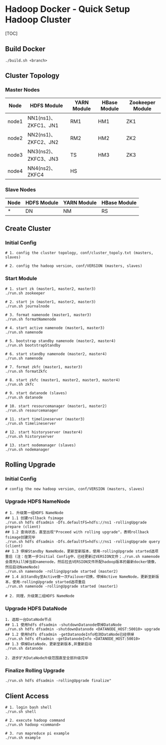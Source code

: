 # Hadoop Docker - Quick Setup Hadoop Cluster

[TOC]

## Build Docker

```
./build.sh <branch>
```

## Cluster Topology

### Master Nodes

| Node  | HDFS Module        | YARN Module | HBase Module | Zookeeper Module |
| ----- | ------------------ | ----------- | ------------ | ---------------- |
| node1 | NN1(ns1)、ZKFC1、JN1 | RM1         | HM1          | ZK1              |
| node2 | NN2(ns1)、ZKFC2、JN2 | RM2         | HM2          | ZK2              |
| node3 | NN3(ns2)、ZKFC3、JN3 | TS          | HM3          | ZK3              |
| node4 | NN4(ns2)、ZKFC4     | HS          |              |                  |

### Slave Nodes

| Node | HDFS Module | YARN Module | HBase Module |
| ---- | ----------- | ----------- | ------------ |
| *    | DN          | NM          | RS           |



## Create Cluster

### Initial Config

```
# 1. config the cluster topology, conf/cluster_topoly.txt (masters, slaves)

# 2. config the hadoop version, conf/VERSION (masters, slaves)
```

### Start Module

```
# 1. start zk (master1, master2, master3)
./run.sh zookeeper

# 2. start jn (master1, master2, master3)
./run.sh journalnode

# 3. format namenode (master1, master3)
./run.sh formatNamenode

# 4. start active namenode (master1, master3)
./run.sh namenode

# 5. bootstrap standby namenode (master2, master4)
./run.sh bootstrapStandby

# 6. start standby namenode (master2, master4)
./run.sh namenode

# 7. format zkfc (master1, master3)
./run.sh formatZkfc

# 8. start zkfc (master1, master2, master3, master4)
./run.sh zkfc

# 9. start datanode (slaves)
./run.sh datanode

# 10. start resourcemanager (master1, master2)
./run.sh resourcemanager

# 11. start timelineserver (master3)
./run.sh timelineserver

# 12. start historyserver (master4)
./run.sh historyserver

# 13. start nodemanager (slaves)
./run.sh nodemanager
```

## Rolling Upgrade

### Initial Config

```
# config the new hadoop version, conf/VERSION (masters, slaves)
```

### Upgrade HDFS NameNode

```
# 1. 升级第一组HDFS NameNode
## 1.1 创建rollback fsimage
./run.sh hdfs dfsadmin -Dfs.defaultFS=hdfs://ns1 -rollingUpgrade prepare (client)
## 1.2 查询状态，直至出现"Proceed with rolling upgrade"，表明rollback fsimage创建完毕
./run.sh hdfs dfsadmin -Dfs.defaultFS=hdfs://ns1 -rollingUpgrade query (client)
## 1.3 停掉Standby NameNode，更新至新版本，使用-rollingUpgrade started选项重启 (注：在第一步Initial Config中，已经更新过VERSION文件；./run.sh namenode会首先kill掉当前namenode，然后拉去VERSION文件所配hadoop版本的最新docker镜像，然后启动NameNode)
./run.sh namenode -rollingUpgrade started (master2)
## 1.4 从Standby至Active做一次Failover切换，停掉Active NameNode，更新至新版本，使用-rollingUpgrade started选项重启
./run.sh namenode -rollingUpgrade started (master1)

# 2. 同理，升级第二组HDFS NameNode
```

### Upgrade HDFS DataNode

```
1. 选取一台DataNode节点
## 1.1 使用hdfs dfsadmin -shutdownDatanode停掉DataNode
./run.sh hdfs dfsadmin -shutdownDatanode <DATANODE_HOST:50010> upgrade
## 1.2 使用hdfs dfsadmin -getDatanodeInfo检测DataNode已经停掉
./run.sh hdfs dfsadmin -getDatanodeInfo <DATANODE_HOST:50010>
## 1.3 停掉DataNode，更新至新版本,并重新启动
./run.sh datanode

2. 逐步扩大DataNode升级范围直至全部升级完毕
```

### Finalize Rolling Upgrade

```
./run.sh hdfs dfsadmin -rollingUpgrade finalize"
```

## Client Access

```
# 1. login bash shell
./run.sh shell

# 2. execute hadoop command
./run.sh hadoop <command>

# 3. run mapreduce pi example
./run.sh example
```


